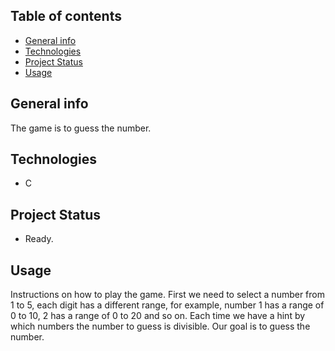 ## Table of contents
* [General info](#General-info)
* [Technologies](#Technologies)
* [Project Status](Project-status)
* [Usage](#Usage)

## General info
The game is to guess the number.

## Technologies
* C

## Project Status
- Ready.

## Usage
Instructions on how to play the game.
First we need to select a number from 1 to 5, each digit has a different range, for example, number 1 has a range of 0 to 10, 2 has a range of 0 to 20 and so on. Each time we have a hint by which numbers the number to guess is divisible. Our goal is to guess the number.

